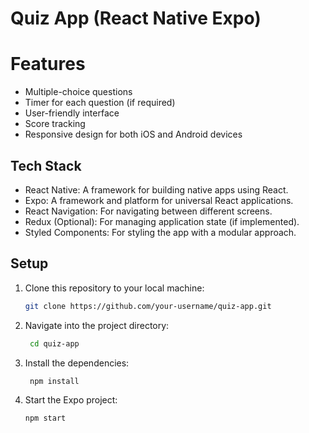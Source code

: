# Quiz App (React Native Expo)

# Features
- Multiple-choice questions
- Timer for each question (if required)
- User-friendly interface
- Score tracking
- Responsive design for both iOS and Android devices

## Tech Stack
- React Native: A framework for building native apps using React.
- Expo: A framework and platform for universal React applications.
- React Navigation: For navigating between different screens.
- Redux (Optional): For managing application state (if implemented).
- Styled Components: For styling the app with a modular approach.

## Setup

1. Clone this repository to your local machine:

   ```bash
   git clone https://github.com/your-username/quiz-app.git
   ```

2. Navigate into the project directory:

   ```bash
    cd quiz-app
    ```
3. Install the dependencies:

   ```bash
    npm install
   ```
4. Start the Expo project:
   ```bash
   npm start
   ```
